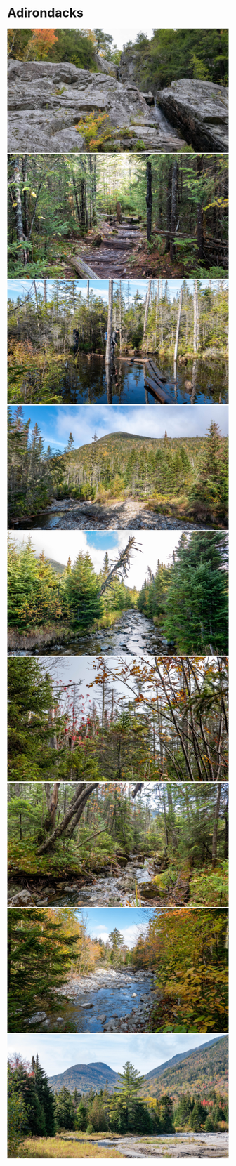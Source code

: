 # Adirondacks

[![P2650410](/photos/hd/P2650410.jpg)](/photos/P2650410.md)
[![P2650428](/photos/hd/P2650428.jpg)](/photos/P2650428.md)
[![P2650433](/photos/hd/P2650433.jpg)](/photos/P2650433.md)
[![P2650438](/photos/hd/P2650438.jpg)](/photos/P2650438.md)
[![P2650440](/photos/hd/P2650440.jpg)](/photos/P2650440.md)
[![P2650455](/photos/hd/P2650455.jpg)](/photos/P2650455.md)
[![P2650465](/photos/hd/P2650465.jpg)](/photos/P2650465.md)
[![P2650498](/photos/hd/P2650498.jpg)](/photos/P2650498.md)
[![P2650505](/photos/hd/P2650505.jpg)](/photos/P2650505.md)
